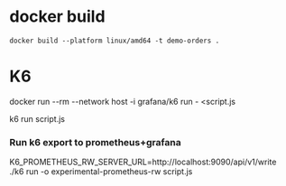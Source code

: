 # docker build
```
docker build --platform linux/amd64 -t demo-orders .
```
# K6
docker run --rm --network host -i grafana/k6 run - <script.js

k6 run script.js

### Run k6 export to prometheus+grafana
K6_PROMETHEUS_RW_SERVER_URL=http://localhost:9090/api/v1/write \
./k6 run -o experimental-prometheus-rw script.js
